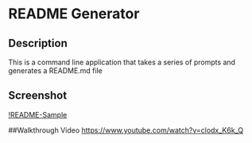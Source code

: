 # README Generator

## Description
This is a command line application that takes a series of prompts and generates a README.md file

## Screenshot 
[!README-Sample](./Develop/Images/readme-screenshot)

##Walkthrough Video
https://www.youtube.com/watch?v=clodx_K6k_Q

